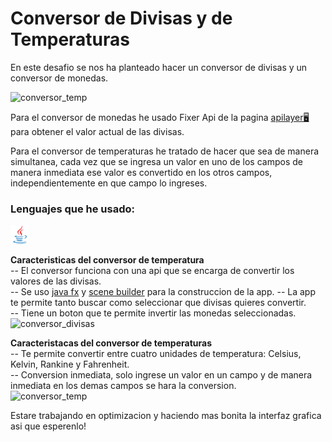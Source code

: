 # Conversor de Divisas y de Temperaturas

En este desafio se nos ha planteado hacer un conversor de divisas y un conversor de monedas.  

![conversor_temp](https://github.com/boogramer/divisasNtempConverter/assets/125413596/2811295c-fc2a-49dd-a1aa-ed26d5fdf30c)


Para el conversor de monedas he usado Fixer Api de la pagina [apilayer🖥](apilayer.com) para obtener el valor actual de las divisas.

Para el conversor de temperaturas he tratado de hacer que sea de manera simultanea, cada vez que se ingresa un valor en uno de los campos
de manera inmediata ese valor es convertido en los otros campos, independientemente en que campo lo ingreses.

### Lenguajes que he usado:
<div align="left">
  <img src="https://github.com/devicons/devicon/blob/master/icons/java/java-original.svg" width='30px'>
</div>

**Caracteristicas del conversor de temperatura**  
-- El conversor funciona con una api que se encarga de convertir los valores de las divisas.  
-- Se uso [java fx](https://openjfx.io/) y [scene builder](https://gluonhq.com/products/scene-builder) para la construccion de la app.
-- La app te permite tanto buscar como seleccionar que divisas quieres convertir.  
-- Tiene un boton que te permite invertir las monedas seleccionadas.  
![conversor_divisas](https://github.com/boogramer/divisasNtempConverter/assets/125413596/0e2e676b-36e5-466f-bed4-f8ac50cf8246)


**Caracteristacas del conversor de temperaturas**  
-- Te permite convertir entre cuatro unidades de temperatura: Celsius, Kelvin, Rankine y Fahrenheit.  
-- Conversion inmediata, solo ingrese un valor en un campo y de manera inmediata en los demas campos se hara la conversion.  
![conversor_temp](https://github.com/boogramer/divisasNtempConverter/assets/125413596/c3048bcb-97d4-4cb5-a084-47dffc8d1990)

Estare trabajando en optimizacion y haciendo mas bonita la interfaz grafica asi que esperenlo!
